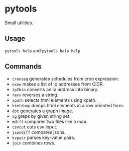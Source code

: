 # pytools

Small utilities.

## Usage

`pytools help` and `pytools help help`

## Commands

- `cronseq` generates schedules from cron expression.
- `exnw` makes a list of ip addresses from CIDR.
- `ip2bin` converts an ip address into binary.
- `revx` reverses a string.
- `xpath` selects html elements using xpath.
- `htmldump` dumps html elements in a row oriented form.
- `dot` generates a graph image.
- `sg` greps by given string set.
- `mdiff` compares two files like a map.
- `csvcut` cuts csv input.
- `jsondiff` compares jsons.
- `kvpair` parses key-value pairs.
- `join` combines rows.
